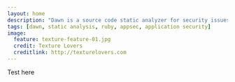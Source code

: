 ```yaml
---
layout: home
description: "Dawn is a source code static analyzer for security issues. It scans web application written in ruby programming language using either Rails, Sinatra or Padrino frameworks."
tags: [dawn, static analysis, ruby, appsec, application security]
image:
  feature: texture-feature-01.jpg
  credit: Texture Lovers
  creditlink: http://texturelovers.com
---
```


Test here
